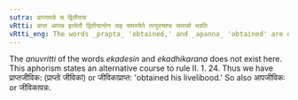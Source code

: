 ```yaml
---
sutra: प्राप्तापन्ने च द्वितीयया
vRtti: प्राप्त आपन्न इत्येतौ द्वितीयान्तेन सह समस्येते तत्पुरुषश्च समासो भवति 
vRtti_eng: The words _prapta_ 'obtained,' and _apanna_ 'obtained' are optionally compounded with words ending in a second case-affix and form _Tat-purusha_ compound. 
---
```

The _anuvritti_ of the words _ekadesin_ and _ekadhikarana_ does not exist here. This aphorism states an alternative course to rule II. 1. 24. Thus we have प्राप्तजीविक: (प्राप्तो जीविकां) or जीविकाप्राप्त: 'obtained his livelibood.' So also आपजीविकः or जीविकापन्नः. 